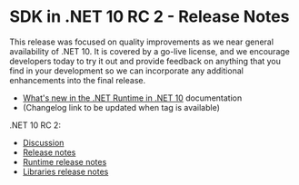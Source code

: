 # SDK in .NET 10 RC 2 - Release Notes

This release was focused on quality improvements as we near general availability of .NET 10. It is covered by a go-live license, and we encourage developers today to try it out and provide feedback on anything that you find in your development so we can incorporate any additional enhancements into the final release.

* [What's new in the .NET Runtime in .NET 10](https://learn.microsoft.com/dotnet/core/whats-new/dotnet-10/overview) documentation
* (Changelog link to be updated when tag is available)

.NET 10 RC 2:

* [Discussion](https://aka.ms/dotnet/10/rc2)
* [Release notes](README.md)
* [Runtime release notes](runtime.md)
* [Libraries release notes](libraries.md)
